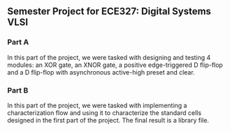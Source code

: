 ## Semester Project for ECE327: Digital Systems VLSI

### **Part A**
In this part of the project, we were tasked with designing and testing 4 modules: an XOR
gate, an XNOR gate, a positive edge-triggered D flip-flop and a D flip-flop with asynchronous
active-high preset and clear.

### **Part B**
In this part of the project, we were tasked with implementing a characterization flow and using
it to characterize the standard cells designed in the first part of the project. The final result is
a library file.
